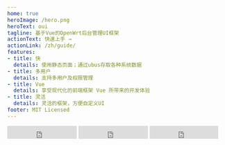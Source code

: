 ```yaml
---
home: true
heroImage: /hero.png
heroText: oui
tagline: 基于Vue的OpenWrt后台管理UI框架
actionText: 快速上手 →
actionLink: /zh/guide/
features:
- title: 快
  details: 使用静态页面；通过ubus存取各种系统数据
- title: 多用户
  details: 支持多用户及权限管理
- title: Vue
  details: 享受现代化的前端框架 Vue 所带来的开发体验
- title: 灵活
  details: 灵活的框架，方便自定义UI
footer: MIT Licensed
---
```


<iframe src="https://ghbtns.com/github-btn.html?user=zhaojh329&repo=oui&type=star&count=true&size=large" frameborder="0" scrolling="0" width="160px" height="30px"></iframe>
<iframe src="https://ghbtns.com/github-btn.html?user=zhaojh329&repo=oui&type=watch&count=true&size=large&v=2" frameborder="0" scrolling="0" width="160px" height="30px"></iframe>
<iframe src="https://ghbtns.com/github-btn.html?user=zhaojh329&repo=oui&type=fork&count=true&size=large" frameborder="0" scrolling="0" width="158px" height="30px"></iframe>

